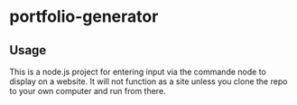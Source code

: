 # portfolio-generator

## Usage
This is a node.js project for entering input via the commande node to display on a website.  It will not function as a site unless you clone the repo to your own computer and run from there. 
